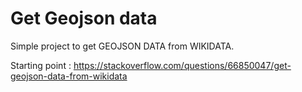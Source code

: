 # Get Geojson data

Simple project to get GEOJSON DATA from WIKIDATA.

Starting point : https://stackoverflow.com/questions/66850047/get-geojson-data-from-wikidata
